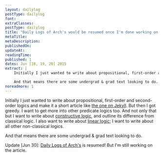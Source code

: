 ```yaml
---
layout: dailylog
postType: dailylog
font: 
extraClasses: 
postType: dailylog
title: "Daily Logs of Arch's would be resumed once I'm done working on <i>0a explains: Logic</i>"
metaTitle:
metaDescription: 
publishedOn: 
updateAt: 
readingTime: 
published: 1
dates: Jun [18, 19, 20] 2015
extract: |
    Initially I just wanted to write about propositional, first-order and second-order logics and make it a short article like [the one on Jekyll](http://0a.io/Jekyll-in-3min-for-your-GitHub-page/). But then I got greedy. I want to get more into other predicate logics too. And not only that but I want to write about [constructive logic](http://www.amazon.com/gp/product/0444702660/ref=as_li_tl?ie=UTF8&camp=1789&creative=9325&creativeASIN=0444702660&linkCode=as2&tag=0aarhe-20&linkId=3K2T52254J7SR4HC), and outline its difference from classical logic. I also want to write about [linear logic](http://ncatlab.org/nlab/show/linear+logic); I want to write about all other non-classical logics.

    And that means there are some undergrad & grad text looking to do.
noreadmore: 1
---
```


Initially I just wanted to write about propositional, first-order and second-order logics and make it a short article like [the one on Jekyll](http://0a.io/Jekyll-in-3min-for-your-GitHub-page/). But then I got greedy. I want to get more into other predicate logics too. And not only that but I want to write about [constructive logic](http://www.amazon.com/gp/product/0444702660/ref=as_li_tl?ie=UTF8&camp=1789&creative=9325&creativeASIN=0444702660&linkCode=as2&tag=0aarhe-20&linkId=3K2T52254J7SR4HC), and outline its difference from classical logic. I also want to write about [linear logic](http://ncatlab.org/nlab/show/linear+logic); I want to write about all other non-classical logics.

And that means there are some undergrad & grad text looking to do.

Update [Jun 30]: [Daily Logs of Arch's](/dailylogs) is resumed! But I'm still working on the article.